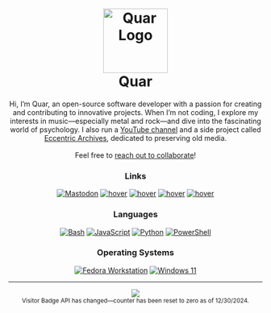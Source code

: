 <h1 align="center">
  <img src="https://dev.quarthe.dev/assets/round.png?" alt="Quar Logo" width="128px"><br>
  <strong>Quar</strong>
</h1>

<!--
**QuarTheDev/QuarTheDev** is a ✨ _special_ ✨ repository because its `README.md` (this file) appears on your GitHub profile.

Here are some ideas to get you started:

- 🔭 I’m currently working on ...
- 🌱 I’m currently learning ...
- 👯 I’m looking to collaborate on ...
- 🤔 I’m looking for help with ...
- 💬 Ask me about ...
- 📫 How to reach me: ...
- 😄 Pronouns: ...
- ⚡ Fun fact: ...
-->

<div align="center">
Hi, I’m Quar, an open-source software developer with a passion for creating and contributing to innovative projects. 
When I’m not coding, I explore my interests in music—especially metal and rock—and dive into the fascinating world of psychology. 
I also run a <a href="https://www.youtube.com/@QuarTheDev" title="Quar - YouTube">YouTube channel</a> and a side project called 
<a href="https://www.youtube.com/@eccentric-archives" title="Eccentric Archives - YouTube">Eccentric Archives</a>, dedicated to preserving old media.<br><br>
Feel free to <a href="mailto://quarthedev@proton.me" title="quarthedev@pm.me">reach out to collaborate</a>!
</div>

<div align="center">
    <h3>Links</h3>
    <a href="https://mastodon.social/@quarthedev">
        <img src="https://img.shields.io/badge/mastodon-black?style=for-the-badge&amp;logo=mastodon&logoColor=white" alt="Mastodon" title="@QuarTheDev"></a>
    <a href="https://www.youtube.com/@QuarTheDev">
        <img src="https://img.shields.io/badge/youtube-black?style=for-the-badge&amp;logo=youtube&logoColor=white" alt="hover" title="@QuarTheDev"></a>
    <a href="https://www.buymeacoffee.com/QuarTheDev">
        <img src="https://img.shields.io/badge/donate-black?style=for-the-badge&amp;logo=buymeacoffee&logoColor=white" alt="hover" title="@QuarTheDev"></a>
    <a href="https://dev.quarthe.dev">
        <img src="https://img.shields.io/badge/website-black?style=for-the-badge&amp;logo=firefox&logoColor=white" alt="hover" title="quarthe.dev"></a>
    <a href="mailto://quarthedev@proton.me">
        <img src="https://img.shields.io/badge/email-black?style=for-the-badge&amp;logo=protonmail&logoColor=white" alt="hover" title="quarthedev@pm.me"></a>
</div>

<div align="center">
    <h3>Languages</h3>
    <a href="https://www.gnu.org/software/bash/">
        <img src="https://img.shields.io/badge/bash-black?style=for-the-badge&logo=gnu-bash&logoColor=white" alt="Bash" title="Bash"></a>
    <a href="https://www.javascript.com/">
        <img src="https://img.shields.io/badge/javascript-black?style=for-the-badge&logo=javascript&logoColor=white" alt="JavaScript" title="JavaScript"></a>
    <a href="https://www.python.org/">
        <img src="https://img.shields.io/badge/python-black?style=for-the-badge&logo=python&logoColor=white" alt="Python" title="Python"></a>
    <a href="https://learn.microsoft.com/en-us/powershell/">
        <img src="https://img.shields.io/badge/powershell-black?style=for-the-badge&logo=powershell&logoColor=white" alt="PowerShell" title="PowerShell"></a>
</div>

<div align="center">
    <h3>Operating Systems</h3>
    <a href="https://www.fedoraproject.org/">
        <img src="https://img.shields.io/badge/fedora%20linux-black?style=for-the-badge&logo=fedora&logoColor=white" alt="Fedora Workstation" title="Fedora Workstation"></a>
    <a href="https://www.gnu.org/software/bash/">
        <img src="https://img.shields.io/badge/windows%2011-black?style=for-the-badge&logo=windows&logoColor=white" alt="Windows 11" title="Windows 11"></a>
</div>

<hr>

<p align="center">
  <a href="https://github.com/quarthedev">
    <img src="https://api.visitorbadge.io/api/VisitorHit?user=QuarTheDev&label=Views&repo=QuarTheDev&countColor=%23000000&labelColor=%23000000" />
  </a>
  <br>
    <sup>Visitor Badge API has changed—counter has been reset to zero as of 12/30/2024.</sup>
</p>
